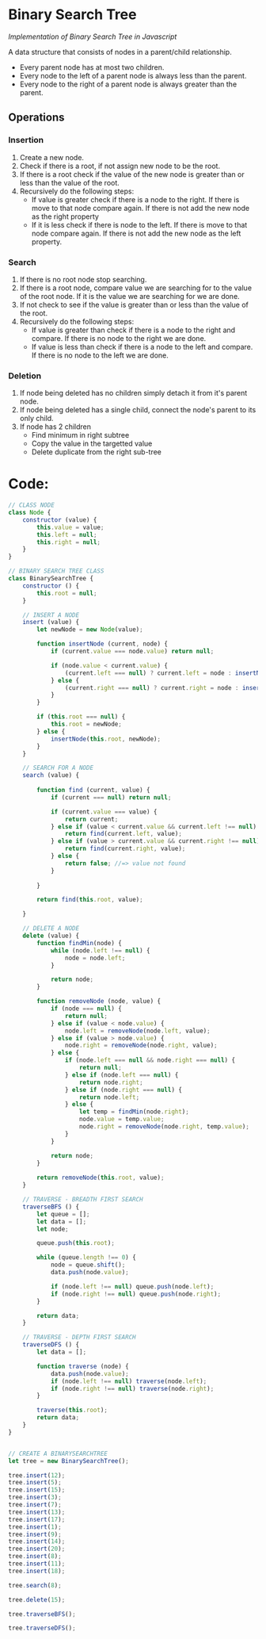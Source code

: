 # Binary Search Tree
_Implementation of Binary Search Tree in Javascript_

A data structure that consists of nodes in a parent/child relationship.

* Every parent node has at most two children.
* Every node to the left of a parent node is always less than the parent.
* Every node to the right of a parent node is always greater than the parent.

## Operations

### Insertion
1. Create a new node.
2. Check if there is a root, if not assign new node to be the root.
3. If there is a root check if the value of the new node is greater than or less than the value of the root.
4. Recursively do the following steps:
    * If value is greater check if there is a node to the right. If there is move to that node compare again. If there is not add the new node as the right property
    * If it is less check if there is node to the left. If there is move to that node compare again. If there is not add the new node as the left property.

### Search
1. If there is no root node stop searching.
2. If there is a root node, compare value we are searching for to the value of the root node. If it is the value we are searching for we are done.
3. If not check to see if the value is greater than or less than the value of the root.
4. Recursively do the following steps:
    * If value is greater than check if there is a node to the right and compare. If there is no node to the right we are done.
    * If value is less than check if there is a node to the left and compare. If there is no node to the left we are done.

### Deletion
1. If node being deleted has no children simply detach it from it's parent node.
2. If node being deleted has a single child, connect the node's parent to its only child.
3. If node has 2 children
    * Find minimum in right subtree
    * Copy the value in the targetted value
    * Delete duplicate from the right sub-tree


# Code:
```javascript class:"lineNo"
// CLASS NODE
class Node {
    constructor (value) {
        this.value = value;
        this.left = null;
        this.right = null;
    }
}

// BINARY SEARCH TREE CLASS
class BinarySearchTree {
    constructor () {
        this.root = null;
    }

    // INSERT A NODE
    insert (value) {
        let newNode = new Node(value);

        function insertNode (current, node) {
            if (current.value === node.value) return null;

            if (node.value < current.value) {
                (current.left === null) ? current.left = node : insertNode(current.left, node);
            } else {
                (current.right === null) ? current.right = node : insertNode(current.right, node);
            }
        }

        if (this.root === null) {
            this.root = newNode;
        } else {
            insertNode(this.root, newNode);
        }
    }

    // SEARCH FOR A NODE 
    search (value) {
        
        function find (current, value) {
            if (current === null) return null;

            if (current.value === value) {
                return current;
            } else if (value < current.value && current.left !== null) {
                return find(current.left, value);
            } else if (value > current.value && current.right !== null) {
                return find(current.right, value);
            } else {
                return false; //=> value not found
            }
            
        }

        return find(this.root, value);

    }

    // DELETE A NODE
    delete (value) {
        function findMin(node) {
            while (node.left !== null) {
                node = node.left;
            }

            return node;
        }

        function removeNode (node, value) {
            if (node === null) {
                return null;
            } else if (value < node.value) {
                node.left = removeNode(node.left, value);
            } else if (value > node.value) {
                node.right = removeNode(node.right, value);
            } else {
                if (node.left === null && node.right === null) {
                    return null;
                } else if (node.left === null) {
                    return node.right;
                } else if (node.right === null) {
                    return node.left;
                } else {
                    let temp = findMin(node.right);
                    node.value = temp.value;
                    node.right = removeNode(node.right, temp.value);
                }
            }

            return node;
        }
        
        return removeNode(this.root, value);
    }

    // TRAVERSE - BREADTH FIRST SEARCH
    traverseBFS () {
        let queue = [];
        let data = [];
        let node;

        queue.push(this.root);

        while (queue.length !== 0) {
            node = queue.shift();
            data.push(node.value);

            if (node.left !== null) queue.push(node.left);
            if (node.right !== null) queue.push(node.right);
        }

        return data;
    }

    // TRAVERSE - DEPTH FIRST SEARCH
    traverseDFS () {
        let data = [];

        function traverse (node) {
            data.push(node.value);
            if (node.left !== null) traverse(node.left);
            if (node.right !== null) traverse(node.right);
        }

        traverse(this.root);
        return data;
    }
}


// CREATE A BINARYSEARCHTREE
let tree = new BinarySearchTree();

tree.insert(12);
tree.insert(5);
tree.insert(15);
tree.insert(3);
tree.insert(7);
tree.insert(13);
tree.insert(17);
tree.insert(1);
tree.insert(9);
tree.insert(14);
tree.insert(20);
tree.insert(8);
tree.insert(11);
tree.insert(18);

tree.search(8);

tree.delete(15);

tree.traverseBFS();

tree.traverseDFS();
```

